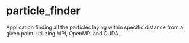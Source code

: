 # particle_finder
Application finding all the particles laying within specific distance from a given point, utilizing MPI, OpenMPI and CUDA.
